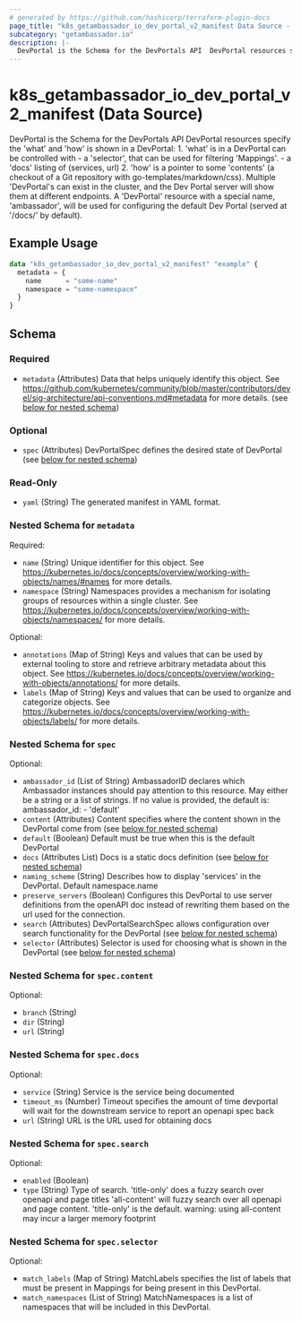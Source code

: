 ```yaml
---
# generated by https://github.com/hashicorp/terraform-plugin-docs
page_title: "k8s_getambassador_io_dev_portal_v2_manifest Data Source - terraform-provider-k8s"
subcategory: "getambassador.io"
description: |-
  DevPortal is the Schema for the DevPortals API  DevPortal resources specify the 'what' and 'how' is shown in a DevPortal:  1. 'what' is in a DevPortal can be controlled with  - a 'selector', that can be used for filtering 'Mappings'.  - a 'docs' listing of (services, url)  2. 'how' is a pointer to some 'contents' (a checkout of a Git repository with go-templates/markdown/css).  Multiple 'DevPortal's can exist in the cluster, and the Dev Portal server will show them at different endpoints. A 'DevPortal' resource with a special name, 'ambassador', will be used for configuring the default Dev Portal (served at '/docs/' by default).
---
```


# k8s_getambassador_io_dev_portal_v2_manifest (Data Source)

DevPortal is the Schema for the DevPortals API  DevPortal resources specify the 'what' and 'how' is shown in a DevPortal:  1. 'what' is in a DevPortal can be controlled with  - a 'selector', that can be used for filtering 'Mappings'.  - a 'docs' listing of (services, url)  2. 'how' is a pointer to some 'contents' (a checkout of a Git repository with go-templates/markdown/css).  Multiple 'DevPortal's can exist in the cluster, and the Dev Portal server will show them at different endpoints. A 'DevPortal' resource with a special name, 'ambassador', will be used for configuring the default Dev Portal (served at '/docs/' by default).

## Example Usage

```terraform
data "k8s_getambassador_io_dev_portal_v2_manifest" "example" {
  metadata = {
    name      = "some-name"
    namespace = "some-namespace"
  }
}
```

<!-- schema generated by tfplugindocs -->
## Schema

### Required

- `metadata` (Attributes) Data that helps uniquely identify this object. See https://github.com/kubernetes/community/blob/master/contributors/devel/sig-architecture/api-conventions.md#metadata for more details. (see [below for nested schema](#nestedatt--metadata))

### Optional

- `spec` (Attributes) DevPortalSpec defines the desired state of DevPortal (see [below for nested schema](#nestedatt--spec))

### Read-Only

- `yaml` (String) The generated manifest in YAML format.

<a id="nestedatt--metadata"></a>
### Nested Schema for `metadata`

Required:

- `name` (String) Unique identifier for this object. See https://kubernetes.io/docs/concepts/overview/working-with-objects/names/#names for more details.
- `namespace` (String) Namespaces provides a mechanism for isolating groups of resources within a single cluster. See https://kubernetes.io/docs/concepts/overview/working-with-objects/namespaces/ for more details.

Optional:

- `annotations` (Map of String) Keys and values that can be used by external tooling to store and retrieve arbitrary metadata about this object. See https://kubernetes.io/docs/concepts/overview/working-with-objects/annotations/ for more details.
- `labels` (Map of String) Keys and values that can be used to organize and categorize objects. See https://kubernetes.io/docs/concepts/overview/working-with-objects/labels/ for more details.


<a id="nestedatt--spec"></a>
### Nested Schema for `spec`

Optional:

- `ambassador_id` (List of String) AmbassadorID declares which Ambassador instances should pay attention to this resource.  May either be a string or a list of strings.  If no value is provided, the default is:  ambassador_id: - 'default'
- `content` (Attributes) Content specifies where the content shown in the DevPortal come from (see [below for nested schema](#nestedatt--spec--content))
- `default` (Boolean) Default must be true when this is the default DevPortal
- `docs` (Attributes List) Docs is a static docs definition (see [below for nested schema](#nestedatt--spec--docs))
- `naming_scheme` (String) Describes how to display 'services' in the DevPortal. Default namespace.name
- `preserve_servers` (Boolean) Configures this DevPortal to use server definitions from the openAPI doc instead of rewriting them based on the url used for the connection.
- `search` (Attributes) DevPortalSearchSpec allows configuration over search functionality for the DevPortal (see [below for nested schema](#nestedatt--spec--search))
- `selector` (Attributes) Selector is used for choosing what is shown in the DevPortal (see [below for nested schema](#nestedatt--spec--selector))

<a id="nestedatt--spec--content"></a>
### Nested Schema for `spec.content`

Optional:

- `branch` (String)
- `dir` (String)
- `url` (String)


<a id="nestedatt--spec--docs"></a>
### Nested Schema for `spec.docs`

Optional:

- `service` (String) Service is the service being documented
- `timeout_ms` (Number) Timeout specifies the amount of time devportal will wait for the downstream service to report an openapi spec back
- `url` (String) URL is the URL used for obtaining docs


<a id="nestedatt--spec--search"></a>
### Nested Schema for `spec.search`

Optional:

- `enabled` (Boolean)
- `type` (String) Type of search. 'title-only' does a fuzzy search over openapi and page titles 'all-content' will fuzzy search over all openapi and page content. 'title-only' is the default. warning:  using all-content may incur a larger memory footprint


<a id="nestedatt--spec--selector"></a>
### Nested Schema for `spec.selector`

Optional:

- `match_labels` (Map of String) MatchLabels specifies the list of labels that must be present in Mappings for being present in this DevPortal.
- `match_namespaces` (List of String) MatchNamespaces is a list of namespaces that will be included in this DevPortal.
